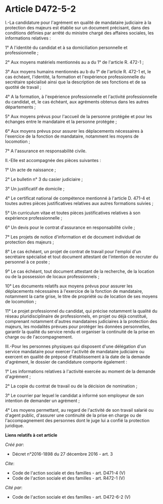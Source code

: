 # Article D472-5-2

I.-La candidature pour l'agrément en qualité de mandataire judiciaire à la protection des majeurs est établie sur un document
précisant, dans des conditions définies par arrêté du ministre chargé des affaires sociales, les informations relatives : 

1° A l'identité du candidat et à sa domiciliation personnelle et professionnelle ; 

2° Aux moyens matériels mentionnés au a du 1° de l'article R. 472-1 ; 

3° Aux moyens humains mentionnés au b du 1° de l'article R. 472-1 et, le cas échéant, l'identité, la formation et
l'expérience professionnelle du secrétaire spécialisé ainsi que la description de ses fonctions et de sa quotité de
travail ; 

4° A la formation, à l'expérience professionnelle et l'activité professionnelle du candidat, et, le cas échéant, aux
agréments obtenus dans les autres départements ; 

5° Aux moyens prévus pour l'accueil de la personne protégée et pour les échanges entre le mandataire et la personne
protégée ; 

6° Aux moyens prévus pour assurer les déplacements nécessaires à l'exercice de la fonction de mandataire, notamment les
moyens de locomotion ; 

7° A l'assurance en responsabilité civile. 

II.-Elle est accompagnée des pièces suivantes : 

1° Un acte de naissance ; 

2° Le bulletin n° 3 du casier judiciaire ; 

3° Un justificatif de domicile ; 

4° Le certificat national de compétence mentionné à l'article D. 471-4 et toutes autres pièces justificatives relatives aux
autres formations suivies ; 

5° Un curriculum vitae et toutes pièces justificatives relatives à son expérience professionnelle ; 

6° Un devis pour le contrat d'assurance en responsabilité civile ; 

7° Les projets de notice d'information et de document individuel de protection des majeurs ; 

8° Le cas échéant, un projet de contrat de travail pour l'emploi d'un secrétaire spécialisé et tout document attestant de
l'intention de recruter du personnel à ce poste ; 

9° Le cas échéant, tout document attestant de la recherche, de la location ou de la possession de locaux professionnels ; 

10° Les documents relatifs aux moyens prévus pour assurer les déplacements nécessaires à l'exercice de la fonction de
mandataire, notamment la carte grise, le titre de propriété ou de location de ses moyens de locomotion ; 

11° Le projet professionnel du candidat, qui précise notamment la qualité du réseau pluridisciplinaire de professionnels, en
projet ou déjà constitué, comprenant notamment d'autres mandataires judiciaires à la protection des majeurs, les modalités
prévues pour protéger les données personnelles, garantir la qualité du service rendu et organiser la continuité de la prise
en charge ou de l'accompagnement. 

III.-Pour les personnes physiques qui disposent d'une délégation d'un service mandataire pour exercer l'activité de
mandataire judiciaire ou exercent en qualité de préposé d'établissement à la date de la demande d'agrément, le dossier de
candidature comporte également : 

1° Les informations relatives à l'activité exercée au moment de la demande d'agrément ; 

2° La copie du contrat de travail ou de la décision de nomination ; 

3° Le courrier par lequel le candidat a informé son employeur de son intention de demander un agrément ; 

4° Les moyens permettant, au regard de l'activité de son travail salarié ou d'agent public, d'assurer une continuité de la
prise en charge ou de l'accompagnement des personnes dont le juge lui a confié la protection juridique.

**Liens relatifs à cet article**

_Créé par_:

  - Décret n°2016-1898 du 27 décembre 2016 - art. 3

_Cite_:

  - Code de l'action sociale et des familles - art. D471-4 (V)
  - Code de l'action sociale et des familles - art. R472-1 (V)

_Cité par_:

  - Code de l'action sociale et des familles - art. D472-6-2 (V)
